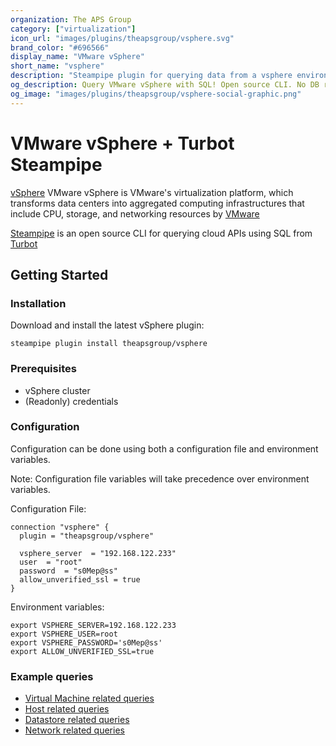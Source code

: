 ```yaml
---
organization: The APS Group
category: ["virtualization"]
icon_url: "images/plugins/theapsgroup/vsphere.svg"
brand_color: "#696566"
display_name: "VMware vSphere"
short_name: "vsphere"
description: "Steampipe plugin for querying data from a vsphere environment."
og_description: Query VMware vSphere with SQL! Open source CLI. No DB required.
og_image: "images/plugins/theapsgroup/vsphere-social-graphic.png"
---
```


# VMware vSphere + Turbot Steampipe

[vSphere](https://www.vmware.com/nl/products/vsphere.html) VMware vSphere is VMware's virtualization platform, which transforms data centers into aggregated computing infrastructures that include CPU, storage, and networking resources by [VMware](https://www.vmware.com/)

[Steampipe](https://steampipe.io/) is an open source CLI for querying cloud APIs using SQL from [Turbot](https://turbot.com/)

## Getting Started

### Installation

Download and install the latest vSphere plugin:

```shell
steampipe plugin install theapsgroup/vsphere
```

### Prerequisites

- vSphere cluster
- (Readonly) credentials

### Configuration

Configuration can be done using both a configuration file and environment variables.

Note: Configuration file variables will take precedence over environment variables.

Configuration File:

```hcl
connection "vsphere" {
  plugin = "theapsgroup/vsphere"

  vsphere_server  = "192.168.122.233"
  user  = "root"
  password  = "s0Mep@ss"
  allow_unverified_ssl = true
}
```

Environment variables:

```
export VSPHERE_SERVER=192.168.122.233
export VSPHERE_USER=root
export VSPHERE_PASSWORD='s0Mep@ss'
export ALLOW_UNVERIFIED_SSL=true
```

### Example queries

- [Virtual Machine related queries](tables/vsphere_vm.md)
- [Host related queries](tables/vsphere_host.md)
- [Datastore related queries](tables/vsphere_datastore.md)
- [Network related queries](tables/vsphere_network.md)